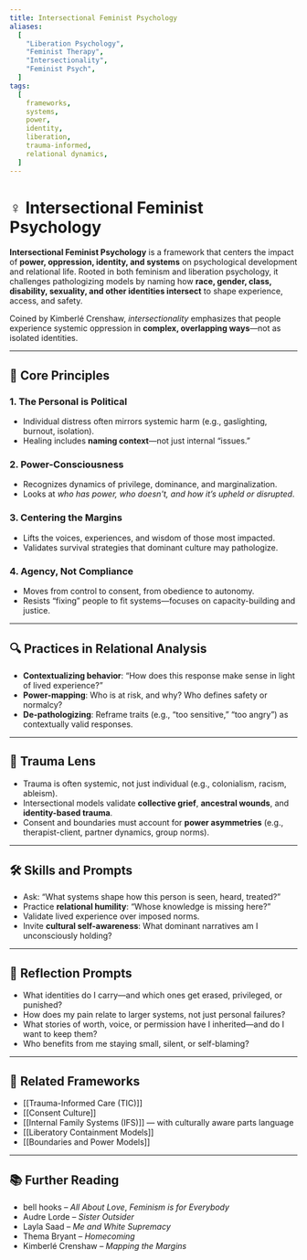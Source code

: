 ```yaml
---
title: Intersectional Feminist Psychology
aliases:
  [
    "Liberation Psychology",
    "Feminist Therapy",
    "Intersectionality",
    "Feminist Psych",
  ]
tags:
  [
    frameworks,
    systems,
    power,
    identity,
    liberation,
    trauma-informed,
    relational dynamics,
  ]
---
```


<!-- @format -->

# ♀️ Intersectional Feminist Psychology

**Intersectional Feminist Psychology** is a framework that centers the impact of **power, oppression, identity, and systems** on psychological development and relational life. Rooted in both feminism and liberation psychology, it challenges pathologizing models by naming how **race, gender, class, disability, sexuality, and other identities intersect** to shape experience, access, and safety.

Coined by Kimberlé Crenshaw, _intersectionality_ emphasizes that people experience systemic oppression in **complex, overlapping ways**—not as isolated identities.

---

## 🧠 Core Principles

### 1. **The Personal is Political**

- Individual distress often mirrors systemic harm (e.g., gaslighting, burnout, isolation).
- Healing includes **naming context**—not just internal “issues.”

### 2. **Power-Consciousness**

- Recognizes dynamics of privilege, dominance, and marginalization.
- Looks at _who has power, who doesn't, and how it’s upheld or disrupted_.

### 3. **Centering the Margins**

- Lifts the voices, experiences, and wisdom of those most impacted.
- Validates survival strategies that dominant culture may pathologize.

### 4. **Agency, Not Compliance**

- Moves from control to consent, from obedience to autonomy.
- Resists “fixing” people to fit systems—focuses on capacity-building and justice.

---

## 🔍 Practices in Relational Analysis

- **Contextualizing behavior**: “How does this response make sense in light of lived experience?”
- **Power-mapping**: Who is at risk, and why? Who defines safety or normalcy?
- **De-pathologizing**: Reframe traits (e.g., “too sensitive,” “too angry”) as contextually valid responses.

---

## 🧠 Trauma Lens

- Trauma is often systemic, not just individual (e.g., colonialism, racism, ableism).
- Intersectional models validate **collective grief**, **ancestral wounds**, and **identity-based trauma**.
- Consent and boundaries must account for **power asymmetries** (e.g., therapist-client, partner dynamics, group norms).

---

## 🛠 Skills and Prompts

- Ask: “What systems shape how this person is seen, heard, treated?”
- Practice **relational humility**: “Whose knowledge is missing here?”
- Validate lived experience over imposed norms.
- Invite **cultural self-awareness**: What dominant narratives am I unconsciously holding?

---

## 💬 Reflection Prompts

- What identities do I carry—and which ones get erased, privileged, or punished?
- How does my pain relate to larger systems, not just personal failures?
- What stories of worth, voice, or permission have I inherited—and do I want to keep them?
- Who benefits from me staying small, silent, or self-blaming?

---

## 🔗 Related Frameworks

- [[Trauma-Informed Care (TIC)]]
- [[Consent Culture]]
- [[Internal Family Systems (IFS)]] — with culturally aware parts language
- [[Liberatory Containment Models]]
- [[Boundaries and Power Models]]

---

## 📚 Further Reading

- bell hooks – _All About Love_, _Feminism is for Everybody_
- Audre Lorde – _Sister Outsider_
- Layla Saad – _Me and White Supremacy_
- Thema Bryant – _Homecoming_
- Kimberlé Crenshaw – _Mapping the Margins_
